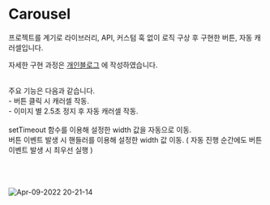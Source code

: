 
# Carousel

프로젝트를 계기로 라이브러리, API, 커스텀 훅 없이 로직 구상 후 구현한 버튼, 자동 캐러셀입니다.

자세한 구현 과정은 [개인블로그](https://velog.io/@rxxdo/React-PJ.-%EB%9D%BC%EC%9D%B4%EB%B8%8C%EB%9F%AC%EB%A6%AC-%EC%97%86%EC%9D%B4-%EB%B2%84%ED%8A%BC-%EC%9E%90%EB%8F%99%EC%8A%AC%EB%9D%BC%EC%9D%B4%EB%93%9C-%EA%B5%AC%ED%98%84)
에 작성하였습니다. 

<br>
주요 기능은 다음과 같습니다.<br>
- 버튼 클릭 시 캐러셀 작동.<br>
- 이미지 별 2.5초 정지 후 자동 캐러셀 작동.<br>

<br>
setTimeout 함수를 이용해 설정한 width 값을 자동으로 이동.<br>
버튼 이벤트 발생 시 핸들러를 이용해 설정한 width 값 이동. ( 자동 진행 순간에도 버튼 이벤트 발생 시 최우선 실행 ) <br>

<br>
<br>

<br>

![Apr-09-2022 20-21-14](https://user-images.githubusercontent.com/91541970/162569804-55bb4611-c707-427c-8cf1-cdd87c07d511.gif)
